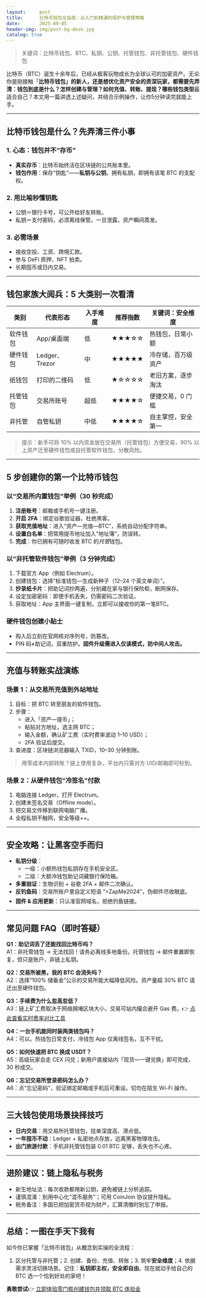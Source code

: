 ```yaml
---
layout:     post
title:      比特币钱包全指南：从入门到精通的保护与管理策略
date:       2025-09-05
header-img: img/post-bg-desk.jpg
catalog: true
---
```


> 关键词：比特币钱包、BTC、私钥、公钥、托管钱包、非托管钱包、硬件钱包

比特币（BTC）诞生十余年后，已经从极客玩物成长为全球认可的加密资产。无论你是刚接触「**比特币钱包」**的新人，还是想优化资产安全的资深玩家，都需要先弄清：钱包到底是什么？怎样创建与管理？如何充值、转账、提现？哪些**钱包类型**最适合自己？本文用一篇讲透上述疑问，并结合示例操作，让你5分钟读完就能上手。

---

## 比特币钱包是什么？先弄清三件小事

### 1. 心态：钱包并不“存币”
- **真实存币**：比特币始终活在区块链的公共账本里。  
- **钱包作用**：保存“钥匙”——**私钥与公钥**。拥有私钥，即拥有该笔 BTC 的支配权。

### 2. 用比喻秒懂钥匙
- 公钥＝银行卡号，可公开给好友转账。  
- 私钥＝支付密码，必须离线保管。一旦泄露，资产瞬间蒸发。

### 3. 必需场景
- 接收空投、工资、跨境汇款。  
- 参与 DeFi 质押、NFT 拍卖。  
- 长期囤币或日内交易。

---

## 钱包家族大阅兵：5 大类别一次看清

| 类别      | 代表形态    | 入手难度 | 推荐指数 | 关键词：安全维度 |
|-----------|-------------|----------|----------|------------------|
| 软件钱包  | App/桌面端  | 低       | ★★★☆☆    | 热钱包，日常小额 |
| 硬件钱包  | Ledger、Trezor| 中      | ★★★★★    | 冷存储，百万级资产 |
| 纸钱包    | 打印的二维码 | 低      | ★☆☆☆☆    | 老旧方案，逐步淘汰 |
| 托管钱包  | 交易所账号   | 超低    | ★★★★☆    | 便捷交易，0 门槛 |
| 非托管    | 自管私钥     | 中低    | ★★★★☆    | 自主掌控，安全第一 |

> 提示：新手可将 10% 以内资金放在交易所（托管钱包）方便交易，90% 以上资产迁至硬件钱包或自托管软件钱包，分散风险。

---

## 5 步创建你的第一个比特币钱包

### 以“交易所内置钱包”举例（30 秒完成）
1. **注册账号**：邮箱或手机号一键注册。  
2. **开启 2FA**：绑定谷歌验证器，杜绝黑客。  
3. **获取充值地址**：进入“资产—充值—BTC”，系统自动分配字符串。  
4. **设置白名单**：把常用提币地址加入“地址簿”，防误转。  
5. **完成**：你已拥有可随时收发 BTC 的*托管*钱包。

### 以“非托管软件钱包”举例（3 分钟完成）
1. 下载官方 App（例如 Electrum）。  
2. 创建钱包：选择“标准钱包—生成新种子（12–24 个英文单词）”。  
3. **抄录纸卡片**：把助记词抄两遍，分别藏在家与银行保险柜，断网保存。  
4. 设定加密密码：即使手机丢失，仍需密码二次验证。  
5. 获取地址：App 主界面一键复制，立即可以接收你的第一笔BTC。  

### 硬件钱包创建小贴士
- 购入后立刻在官网核对序列号，防篡改。  
- PIN 码≠助记词，双重防护。**固件升级需进入仅读模式，防中间人攻击。**

---

## 充值与转账实战演练

### 场景 1：从交易所充值到外站地址
1. 目标：把 BTC 转至朋友的软件钱包。  
2. 步骤：  
   - 进入「资产—提币」；  
   - 粘贴对方地址，选主网 BTC；  
   - 输入金额，确认矿工费（实时费率波动 1–10 USD）；  
   - 2FA 验证后提交。  
3. 查进度：区块链浏览器输入 TXID，10–30 分钟到账。

> 用零成本内部转账？链上使用复杂，平台内只需对方 UID/邮箱即可秒到。

### 场景 2：从硬件钱包“冷签名”付款
1. 电脑连接 Ledger，打开 Electrum。  
2. 创建未签名交易（Offline mode）。  
3. 把交易文件移到联网电脑广播。  
4. 全程私钥不触网，安全等级++。

---

## 安全攻略：让黑客空手而归

- **私钥分级**：  
  - 一级：小额热钱包私钥存在手机安全区。  
  - 二级：大额冷钱包助记词藏银行保险箱。  
- **多重验证**：生物识别 + 谷歌 2FA + 邮件二次确认。  
- **反钓鱼码**：交易所账户里自定义短语 “⚡ZapMe2024”，伪邮件尽收眼底。  
- **固件 & 应用更新**：只认准官网域名，拒绝钓鱼链接。  

---

## 常见问题 FAQ（即时答疑）

**Q1：助记词丢了还能找回比特币吗？**  
A1：非托管钱包 → 无法找回！请务必离线多地备份。托管钱包 → 邮件重置即恢复，但只是账户，非链上私钥。

**Q2：交易所被黑，我的 BTC 会消失吗？**  
A2：选择“100% 储备金”公示的交易所能大幅降低风险。资产量超 30% BTC 请迁出至硬件钱包。

**Q3：手续费为什么忽高忽低？**  
A3：链上矿工费取决于网络拥堵区块大小，交易可站内撮合避开 Gas 费。👉 [点此查看实时费率对比工具](https://okxdog.com/)

**Q4：一台手机能同时装两类钱包吗？**  
A4：可以。热钱包日常支付，冷钱包 App 仅离线签名，互不干扰。

**Q5：如何快速把 BTC 换成 USDT？**  
A5：高级玩家会走 CEX 闪兑；新用户直接站内「现货—一键兑换」即可完成，30 秒成交。

**Q6：忘记交易所登录密码怎么办？**  
A6：点“忘记密码”，验证绑定邮箱或手机后可重设。切勿在陌生 Wi-Fi 操作。

---

## 三大钱包使用场景抉择技巧

- **日内交易**：用交易所托管钱包，挂单深度高、滑点低。  
- **一年囤币不动**：Ledger + 私密地点存放，远离黑客物理攻击。  
- **出门旅游付款**：手机非托管钱包装 0.01 BTC 足够，丢失也不心疼。

---

## 进阶建议：链上隐私与税务

- 新生地址法：每次收款都用新公钥，避免被链上分析追踪。  
- 谨慎混淆：别用中心化“混币服务”；可用 CoinJoin 协议提升隐私。  
- 税务备注：多国已把加密货币视为财产，汇算清缴时别忘了申报。

---

## 总结：一图在手天下我有

如今你已掌握「比特币钱包」从概念到实操的全流程：  
1. 区分托管与非托管；2. 创建、备份、充值、转账；3. 筑牢**安全维度**；4. 依据需求灵活切换场景。记住：**私钥即主权，安全即自由**。现在就动手给自己的 BTC 选一个恰到好处的家吧！

**勇敢尝试**👉 [立即体验零门槛创建钱包并领取 BTC 体验金](https://okxdog.com/)